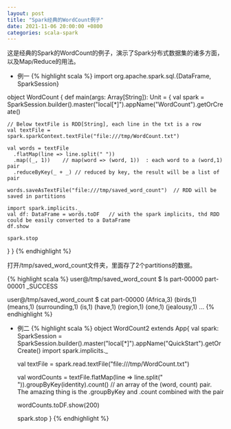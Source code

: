 ```yaml
---
layout: post
title: "Spark经典的WordCount例子"
date: 2021-11-06 20:00:00 +0800
categories: scala-spark
--- 
```


这是经典的Spark的WordCount的例子，演示了Spark分布式数据集的诸多方面，以及Map/Reduce的用法。
* 例一
{% highlight scala %}
import org.apache.spark.sql.{DataFrame, SparkSession}

object WordCount {
  def main(args: Array[String]): Unit = {
    val spark = SparkSession.builder().master("local[*]").appName("WordCount").getOrCreate()

    // Below textFile is RDD[String], each line in the txt is a row
    val textFile = spark.sparkContext.textFile("file:///tmp/WordCount.txt")

    val words = textFile
      .flatMap(line => line.split(" "))
      .map((_, 1))    // map(word => (word, 1))  : each word to a (word,1) pair
      .reduceByKey(_ + _) // reduced by key, the result will be a list of pair

    words.saveAsTextFile("file:///tmp/saved_word_count")  // RDD will be saved in partitions

    import spark.implicits._
    val df: DataFrame = words.toDF   // with the spark implicits, thd RDD could be easily converted to a DataFrame
    df.show

    spark.stop
  }
}
{% endhighlight %}

打开/tmp/saved_word_count文件夹，里面存了2个partitions的数据。

{% highlight scala %} 
user@/tmp/saved_word_count $ ls
part-00000  part-00001  _SUCCESS

user@/tmp/saved_word_count $ cat part-00000
(Africa,3)
(birds,1)
(means,1)
(surrounding,1)
(is,1)
(have,1)
(region,1)
(one,1)
(jealousy,1)
...
{% endhighlight %}


* 例二
{% highlight scala %}
object WordCount2 extends App{
  val spark: SparkSession = SparkSession.builder().master("local[*]").appName("QuickStart").getOrCreate()
  import spark.implicits._

  val textFile = spark.read.textFile("file:///tmp/WordCount.txt")

  val wordCounts = textFile.flatMap(line => line.split(" ")).groupByKey(identity).count()
  // an array of the (word, count) pair.  The amazing thing is the .groupByKey and .count combined with the pair 

  wordCounts.toDF.show(200)

  spark.stop
}
{% endhighlight %}